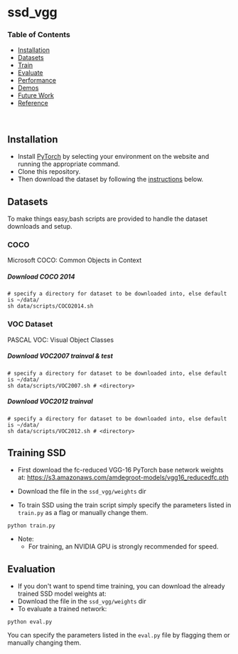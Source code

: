 # ssd_vgg
### Table of Contents
- <a href='#installation'>Installation</a>
- <a href='#datasets'>Datasets</a>
- <a href='#training-ssd'>Train</a>
- <a href='#evaluation'>Evaluate</a>
- <a href='#performance'>Performance</a>
- <a href='#demos'>Demos</a>
- <a href='#todo'>Future Work</a>
- <a href='#references'>Reference</a>

&nbsp;
&nbsp;
&nbsp;
&nbsp;

## Installation
- Install [PyTorch](http://pytorch.org/) by selecting your environment on the website and running the appropriate command.
- Clone this repository.
- Then download the dataset by following the [instructions](#datasets) below.

## Datasets
To make things easy,bash scripts are provided to handle the dataset downloads and setup.


### COCO
Microsoft COCO: Common Objects in Context

##### Download COCO 2014
```Shell
# specify a directory for dataset to be downloaded into, else default is ~/data/
sh data/scripts/COCO2014.sh
```

### VOC Dataset
PASCAL VOC: Visual Object Classes

##### Download VOC2007 trainval & test
```Shell
# specify a directory for dataset to be downloaded into, else default is ~/data/
sh data/scripts/VOC2007.sh # <directory>
```

##### Download VOC2012 trainval
```Shell
# specify a directory for dataset to be downloaded into, else default is ~/data/
sh data/scripts/VOC2012.sh # <directory>
```

## Training SSD
- First download the fc-reduced VGG-16 PyTorch base network weights at:              https://s3.amazonaws.com/amdegroot-models/vgg16_reducedfc.pth
- Download the file in the `ssd_vgg/weights` dir



- To train SSD using the train script simply specify the parameters listed in `train.py` as a flag or manually change them.

```Shell
python train.py
```

- Note:
  * For training, an NVIDIA GPU is strongly recommended for speed.


## Evaluation
- If you don't want to spend time training, you can download the already trained SSD model weights at: 
- Download the file in the `ssd_vgg/weights` dir
- To evaluate a trained network:

```Shell
python eval.py
```

You can specify the parameters listed in the `eval.py` file by flagging them or manually changing them.  



